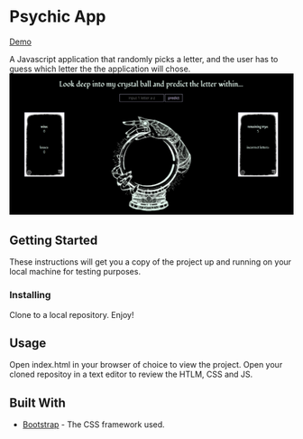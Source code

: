 # Psychic App
[Demo](https://amberlburroughs.github.io/Psychic-App/)

A Javascript application that randomly picks a letter, and the user has to guess which letter the the application will chose.
<img src="assets/images/poster.png?raw=true" >
## Getting Started

These instructions will get you a copy of the project up and running on your local machine for testing purposes.

### Installing

Clone to a local repository. Enjoy!

## Usage

Open index.html in your browser of choice to view the project.
Open your cloned repositoy in a text editor to review the HTLM, CSS and JS.


## Built With

* [Bootstrap](https://getbootstrap.com/docs/4.0/getting-started/introduction/) - The CSS framework used.

